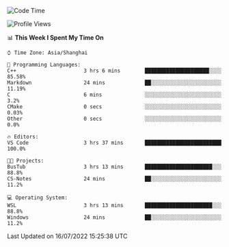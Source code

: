 <!--START_SECTION:waka-->
![Code Time](http://img.shields.io/badge/Code%20Time-157%20hrs%2022%20mins-blue)

![Profile Views](http://img.shields.io/badge/Profile%20Views-2-blue)

📊 **This Week I Spent My Time On** 

```text
⌚︎ Time Zone: Asia/Shanghai

💬 Programming Languages: 
C++                      3 hrs 6 mins        █████████████████████░░░░   85.58% 
Markdown                 24 mins             ██░░░░░░░░░░░░░░░░░░░░░░░   11.19% 
C                        6 mins              ░░░░░░░░░░░░░░░░░░░░░░░░░   3.2% 
CMake                    0 secs              ░░░░░░░░░░░░░░░░░░░░░░░░░   0.03% 
Other                    0 secs              ░░░░░░░░░░░░░░░░░░░░░░░░░   0.0%

🔥 Editors: 
VS Code                  3 hrs 37 mins       █████████████████████████   100.0%

🐱‍💻 Projects: 
BusTub                   3 hrs 13 mins       ██████████████████████░░░   88.8% 
CS-Notes                 24 mins             ██░░░░░░░░░░░░░░░░░░░░░░░   11.2%

💻 Operating System: 
WSL                      3 hrs 13 mins       ██████████████████████░░░   88.8% 
Windows                  24 mins             ██░░░░░░░░░░░░░░░░░░░░░░░   11.2%

```


 Last Updated on 16/07/2022 15:25:38 UTC
<!--END_SECTION:waka-->